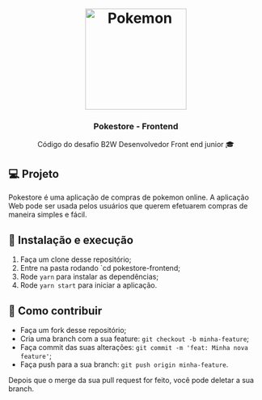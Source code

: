 <h1 align="center">
  <img alt="Pokemon" src="https://upload.wikimedia.org/wikipedia/commons/9/98/International_Pok%C3%A9mon_logo.svg" width="200px" />
</h1>

<h3 align="center">Pokestore - Frontend</h3>

<p align="center">Código do desafio B2W Desenvolvedor Front end junior 🎓</p>

## 💻 Projeto

Pokestore é uma aplicação de compras de pokemon online. A aplicação Web pode ser usada pelos usuários que querem efetuarem compras de maneira simples e fácil.


## 🚀 Instalação e execução

1. Faça um clone desse repositório;
2. Entre na pasta rodando `cd pokestore-frontend;
3. Rode `yarn` para instalar as dependências;
4. Rode `yarn start` para iniciar a aplicação.

## 🤔 Como contribuir

- Faça um fork desse repositório;
- Cria uma branch com a sua feature: `git checkout -b minha-feature`;
- Faça commit das suas alterações: `git commit -m 'feat: Minha nova feature'`;
- Faça push para a sua branch: `git push origin minha-feature`.

Depois que o merge da sua pull request for feito, você pode deletar a sua branch.
